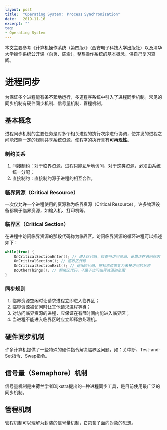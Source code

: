 ```yaml
---
layout: post
title:  "Operating System： Process Synchronization"
date:   2019-11-16
excerpt: ""
tag:
- Operating System
---
```


本文主要参考《计算机操作系统（第四版）》（西安电子科技大学出版社）以及清华大学操作系统公开课（向勇、陈渝），整理操作系统的基本概念，供自己复习查阅。

# 进程同步

为保证多个进程能有条不紊地运行，多道程序系统中引入了进程同步机制。常见的同步机制有硬件同步机制、信号量机制、管程机制。

## 基本概念

进程同步机制的主要任务是对多个相关进程的执行次序进行协调，使并发的进程之间能按照一定的规则共享系统资源，使程序的执行具有**可再现性**。

### 制约关系

1. 间接制约：对于临界资源，进程只能互斥地访问，对于这类资源，必须由系统统一分配；
2. 直接制约：直接制约源于进程的相互合作。

### 临界资源（Critical Resource）

一次仅允许一个进程使用的资源称为临界资源（Critical Resource）。许多物理设备都属于临界资源，如输入机、打印机等。

### 临界区（Critical Section）

在进程中访问临界资源的那段代码称为临界区。访问临界资源的循环进程可以描述如下：

```c++
while(true) {
	OnCriticalSectionEnter(); // 进入区代码，检查待访问资源，设置正在访问标志
	OnCriticalSection(); // 临界区代码
	OnCriticalSectionExit(); // 退出区代码，把标志位恢复为未被访问的状态
	DoOtherThings(); // 剩余区代码，不属于访问临界资源的范围
}
```

### 同步规则

1. 临界资源空闲时让请求进程立即进入临界区；
2. 临界资源被访问时让其他请求进程等待；
3. 对访问临界资源的进程，应保证在有限时间内能进入临界区；
4. 当进程不能进入临界区时应立即释放处理机。

## 硬件同步机制

许多计算机提供了一些特殊的硬件指令解决临界区问题，如：关中断、Test-and-Set指令、Swap指令。

## 信号量（Semaphore）机制

信号量机制是由荷兰学者Dijkstra提出的一种进程同步工具，是目前使用最广泛的同步机制。

## 管程机制

管程机制可以理解为封装的信号量机制，它包含了面向对象的思想。